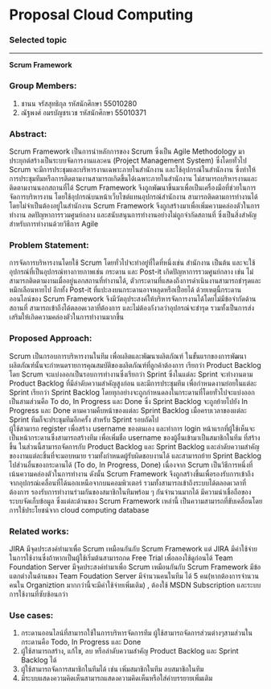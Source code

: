 ﻿Proposal Cloud Computing
========================

### Selected topic
----------------
**Scrum Framework**

### Group Members:
1. ชานน จรัสสุทธิกุล รหัสนักศึกษา 55010280
2. ณัฐพงศ์ อมรบัญชรเวช รหัสนักศึกษา 55010371

### Abstract:

Scrum Framework เป็นการนำหลักการของ Scrum ซึ่งเป็น Agile Methodology มาประยุกต์สร้างเป็นระบบจัดการงานและคน (Project Management System) ซึ่งโดยทั่วไป Scrum จะมีการประชุมและบริหารงานเฉพาะภายในสำนักงาน และใช้อุปกรณ์ในสำนักงาน ซึ่งทำให้การประชุมทีมหรือการติดตามงานสามารถเกิดขึ้นได้เฉพาะภายในสำนักงาน ไม่สามารถบริหารงานและติดตามงานนอกสถานที่ได้ Scrum Framework จึงถูกพัฒนาขึ้นมาเพื่อเป็นเครื่องมือที่ช่วยในการจัดการบริหารงาน โดยใช้อุปกรณ์บนหน้าเว็บไซต์แทนอุปกรณ์สำนักงาน สามารถติดตามการทำงานได้โดยไม่จำเป็นต้องอยู่ในสำนักงาน Scrum Framework จึงถูกสร้างมาเพื่อเพิ่มความคล่องตัวในการทำงาน ลดปัญหาการรวมศูนย์กลาง และสนับสนุนการทำงานอย่างไม่ถูกจำกัดสถานที่ ซึ่งเป็นสิ่งสำคัญสำหรับการทำงานด้วยวิธีการ Agile

### Problem Statement:

การจัดการบริหารงานโดยใช้ Scrum โดยทั่วไปจะทำอยู่ที่ใดที่หนึ่งเช่น สำนักงาน เป็นต้น และจะใช้อุปกรณ์ที่เป็นอุปกรณ์ทางกายภาพเช่น กระดาน และ Post-it เกิดปัญหาการรวมศูนย์กลาง เช่น ไม่สามารถติดตามงานเมื่ออยู่นอกสถานที่ทำงานได้, ตัวกระดานที่แสดงถึงการดำเนินงานสามารถชำรุดและหมึกเลือนหายไป อีกทั้ง Post-it ที่แปะลงบนกระดานอาจหลุดหรือเปื่อยได้ ด้วยเหตุนี้กระดานออนไลน์ของ Scrum Framework จึงมีวัตถุประสงค์ให้บริหารจัดการงานได้โดยไม่มีข้อจำกัดด้านสถานที่ สามารถเข้าถึงได้ตลอดเวลาที่ต้องการ และไม่ต้องกังวลว่าอุปกรณ์จะชำรุด รวมทั้งเป็นการส่งเสริมให้เกิดความคล่องตัวในการทำงานมากขึ้น

### Proposed Approach:

Scrum เป็นกรอบการบริหารงานในทีม เพื่อผลิตและพัฒนาผลิตภัณฑ์ ในขั้นแรกของการพัฒนาผลิตภัณฑ์นั้นจะกำหนดรายการคุณสมบัติของผลิตภัณฑ์ที่ลูกค้าต้องการ เรียกว่า Product Backlog โดย Scrum จะแบ่งออกเป็นรอบการทำงานซึ่งเรียกว่า Sprint ซึ่งในแต่ละ Sprint จะทำงานตาม Product Backlog ที่มีลำดับความสำคัญสูงก่อน และมีการประชุมทีม เพื่อกำหนดงานย่อยในแต่ละ Sprint เรียกว่า Sprint Backlog โดยทุกอย่างจะถูกกำหนดลงในกระดานที่โดยทั่วไปจะแบ่งออกเป็นสามส่วนคือ To do, In Progress และ Done ซึ่ง Sprint Backlog จะถูกย้ายไปยัง In Progress และ Done ตามความคืบหน้าของแต่ละ Sprint Backlog เมื่อครบเวลาของแต่ละ Sprint ทีมก็จะประชุมทีมอีกครั้ง สำหรับ Sprint รอบถัดไป  
ผู้ใช้สามารถ register เพื่อสร้าง username ของตนเอง และทำการ login หน้าแรกที่ผู้ใช้เห็นจะเป็นหน้ากระดานซึ่งสามารถสร้างทีม เพื่อเพิ่มชื่อ username ของผู้อื่นเข้ามาเป็นสมาชิกในทีม ที่สร้างขึ้น ในส่วนนี้สามารถจัดการกับ Product Backlog และ Sprint Backlog และลำดับความสำคัญของงานแต่ละชิ้นที่จะมอบหมาย รวมทั้งกำหนดผู้รับผิดชอบงานได้ และสามารถย้าย Sprint Backlog ไปส่วนอื่นของกระดานได้ (To do, In Progress, Done) 
เนื่องจาก Scrum เป็นวิธีการหนึ่งที่เน้นความคล่องตัวในการทำงาน ดังนั้น Scrum Framework จึงถูกสร้างขึ้นเพื่อรองรับการเข้าถึงจากอุปกรณ์เคลื่อนที่ได้นอกเหนือจากบนคอมพิวเตอร์ รวมทั้งสามารถเข้าถึงระบบได้ตลอดเวลาที่ต้องการ รองรับการทำงานร่วมกันของสมาชิกในทีมพร้อม ๆ กันจำนวนมากได้ มีความน่าเชื่อถือของระบบจัดเก็บข้อมูล ซึ่งแต่ละด้านของ Scrum Framework เหล่านี้ เป็นความสามารถที่ขับเคลื่อนโดยการใช้ประโยชน์จาก cloud computing database

### Related works:

JIRA  มีจุดประสงค์ทำมาเพื่อ Scrum เหมือนกันกับ Scrum Framework แต่ JIRA มีค่าใช้จ่ายในการใช้งานซึ่งถ้าหากเป็นผู้ใช้เริ่มต้นสามารถกด Free Trial เพื่อลองใช้ดูก่อนได้
Team Foundation Server มีจุดประสงค์ทำมาเพื่อ Scrum เหมือนกันกับ Scrum Framework มีข้อแตกต่างในด้านของ Team Foudation Server มีจำนวนคนในทีม ได้ 5 คน(หากต้องการจำนวนคนใน Organiztion มากกว่านี้จะมีค่าใช้จ่ายเพิ่มเติม) , ต้องใช้  MSDN Subscription และระบบการใช้งานที่ซับซ้อนกว่า  

### Use cases:

1. กระดานออนไลน์ที่สามารถใช้ในการบริหารจัดการทีม ผู้ใช้สามารถจัดการส่วนต่างๆสามส่วนในกระดานคือ  Todo, In Progress และ Done
2. ผู้ใช้สามารถสร้าง, แก้ไข, ลบ หรือลำดับความสำคัญ Product Backlog และ Sprint Backlog ได้
3. ผู้ใช้สามารถจัดการสมาชิกในทีมได้ เช่น เพิ่มสมาชิกในทีม ลบสมาชิกในทีม
4. มีระบบแสดงความคิดเห็นสามารถแสดงความคิดเห็นหรือใส่คำบรรยายเพิ่มเติม
